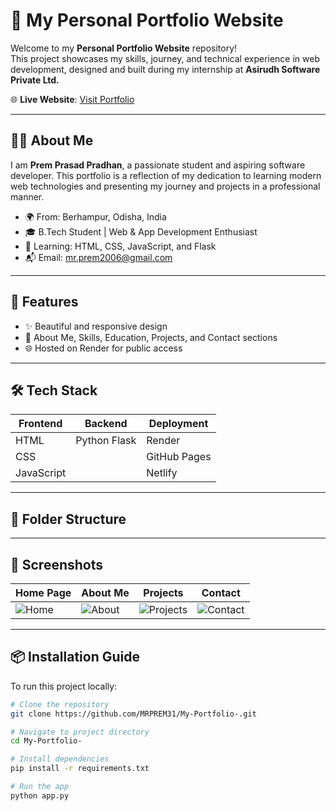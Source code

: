 # 💼 My Personal Portfolio Website

Welcome to my **Personal Portfolio Website** repository!  
This project showcases my skills, journey, and technical experience in web development, designed and built during my internship at **Asirudh Software Private Ltd.**

🌐 **Live Website**: [Visit Portfolio](https://my-portfolio-48pg.onrender.com/)  


---

## 🧑‍💻 About Me

I am **Prem Prasad Pradhan**, a passionate student and aspiring software developer. This portfolio is a reflection of my dedication to learning modern web technologies and presenting my journey and projects in a professional manner.

- 🌍 From: Berhampur, Odisha, India  
- 🎓 B.Tech Student | Web & App Development Enthusiast  
- 🧠 Learning: HTML, CSS, JavaScript, and Flask
- 📬 Email: [mr.prem2006@gmail.com](mailto:mr.prem2006@gmail.com)

---

## 🚀 Features

- ✨ Beautiful and responsive design
- 🧾 About Me, Skills, Education, Projects, and Contact sections
- 🌐 Hosted on Render for public access


---

## 🛠️ Tech Stack

| Frontend      | Backend      | Deployment  |
| ------------- | ------------ | ------------ |
| HTML         | Python Flask | Render       |
| CSS          |   | GitHub Pages |
| JavaScript    |    | Netlify  |

---

## 📁 Folder Structure


---

## 📸 Screenshots

| Home Page | About Me | Projects | Contact |
|-----------|----------|----------|---------|
| ![Home](https://via.placeholder.com/200x120) | ![About](https://via.placeholder.com/200x120) | ![Projects](https://via.placeholder.com/200x120) | ![Contact](https://via.placeholder.com/200x120) |

<!-- Replace placeholder images with actual screenshot URLs -->

---

## 📦 Installation Guide

To run this project locally:

```bash
# Clone the repository
git clone https://github.com/MRPREM31/My-Portfolio-.git

# Navigate to project directory
cd My-Portfolio-

# Install dependencies
pip install -r requirements.txt

# Run the app
python app.py
